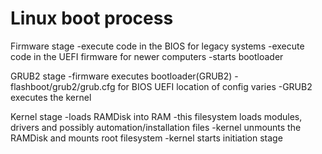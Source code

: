 # Linux boot process

Firmware stage
    -execute code in the BIOS for legacy systems
    -execute code in the UEFI firmware for newer computers
    -starts bootloader

GRUB2 stage
    -firmware executes bootloader(GRUB2)
    -flashboot/grub2/grub.cfg for BIOS UEFI location of config varies
    -GRUB2 executes the kernel

Kernel stage
    -loads RAMDisk into RAM
    -this filesystem loads modules, drivers and possibly automation/installation files
    -kernel unmounts the RAMDisk and mounts root filesystem
    -kernel starts initiation stage